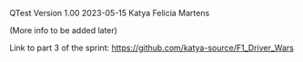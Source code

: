 QTest
Version 1.00
2023-05-15
Katya Felicia Martens

(More info to be added later)

Link to part 3 of the sprint: https://github.com/katya-source/F1_Driver_Wars